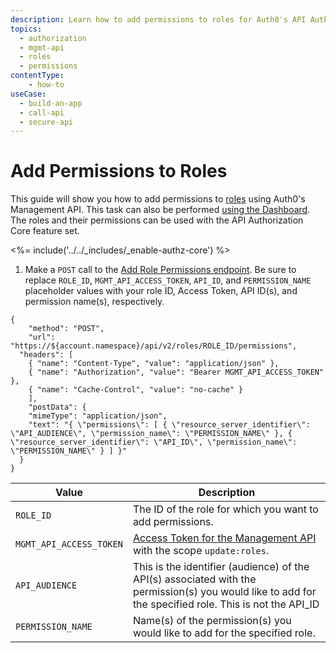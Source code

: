 ```yaml
---
description: Learn how to add permissions to roles for Auth0's API Authorization core feature using the Auth0 Management API.
topics:
  - authorization
  - mgmt-api
  - roles
  - permissions
contentType: 
    - how-to
useCase:
  - build-an-app
  - call-api
  - secure-api
---
```

# Add Permissions to Roles

This guide will show you how to add permissions to [roles](/authorization/concepts/rbac) using Auth0's Management API. This task can also be performed [using the Dashboard](/authorization/guides/dashboard/add-permissions-roles). The roles and their permissions can be used with the API Authorization Core feature set.

<%= include('../../_includes/_enable-authz-core') %>

1. Make a `POST` call to the [Add Role Permissions endpoint](/api/management/v2#!/roles/post_role_permissions). Be sure to replace `ROLE_ID`, `MGMT_API_ACCESS_TOKEN`, `API_ID`, and `PERMISSION_NAME` placeholder values with your role ID, Access Token, API ID(s), and permission name(s), respectively.

```har
{
	"method": "POST",
	"url": "https://${account.namespace}/api/v2/roles/ROLE_ID/permissions",
  "headers": [
    { "name": "Content-Type", "value": "application/json" },
    { "name": "Authorization", "value": "Bearer MGMT_API_ACCESS_TOKEN" },
    { "name": "Cache-Control", "value": "no-cache" }
	],
	"postData": {
    "mimeType": "application/json",
    "text": "{ \"permissions\": [ { \"resource_server_identifier\": \"API_AUDIENCE\", \"permission_name\": \"PERMISSION_NAME\" }, { \"resource_server_identifier\": \"API_ID\", \"permission_name\": \"PERMISSION_NAME\" } ] }"
  }
}
```

| **Value** | **Description** |
| - | - |
| `ROLE_ID` | Τhe ID of the role for which you want to add permissions. |
| `MGMT_API_ACCESS_TOKEN`  | [Access Token for the Management API](/api/management/v2/tokens) with the scope `update:roles`. |
| `API_AUDIENCE` | This is the identifier (audience) of the API(s) associated with the permission(s) you would like to add for the specified role. This is not the API_ID |
| `PERMISSION_NAME` | Name(s) of the permission(s) you would like to add for the specified role. |
